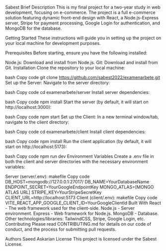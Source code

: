 Sabest
Brief Description
This is my final project for a two-year study in web development, focusing on e-commerce. The project is a full e-commerce solution featuring dynamic front-end design with React, a Node.js-Express server, Stripe for payment processing, Google Login for authentication, and MongoDB for the database.

Getting Started
These instructions will guide you in setting up the project on your local machine for development purposes.

Prerequisites
Before starting, ensure you have the following installed:

Node.js: Download and install from Node.js.
Git: Download and install from Git.
Installation
Clone the repository to your local machine:

bash
Copy code
git clone https://github.com/sabest2022/examenarbete.git
Set up the Server:
Navigate to the server directory:

bash
Copy code
cd examenarbete/server
Install server dependencies:

bash
Copy code
npm install
Start the server (by default, it will start on http://localhost:3000):

bash
Copy code
npm start
Set up the Client:
In a new terminal window/tab, navigate to the client directory:

bash
Copy code
cd examenarbete/client
Install client dependencies:

bash
Copy code
npm install
Run the client application (by default, it will start on http://localhost:5173):

bash
Copy code
npm run dev
Environment Variables
Create a .env file in both the client and server directories with the necessary environment variables:

Server (server/.env):
makefile
Copy code
DB_HOST=mongodb://127.0.0.1:27017/
DB_NAME=YourDatabaseName
ENDPOINT_SECRET=YourGoogleEndpointKey
MONGO_ATLAS=[MONGO ATLAS URL]
STRIPE_KEY=YourStripeSecretKey
CLIENT_URL=http://localhost:5173
Client (client/.env):
makefile
Copy code
VITE_REACT_APP_GOOGLE_CLIENT_ID=YourGoogleClientId
Built With
React - The web framework used for the client-side.
Node.js - Server environment.
Express - Web framework for Node.js.
MongoDB - Database.
Other technologies/libraries: TailwindCSS, Stripe, Google Login, etc.
Contributing
Please read CONTRIBUTING.md for details on our code of conduct, and the process for submitting pull requests.

Authors
Saeed Askarian
License
This project is licensed under the Sabest License.

